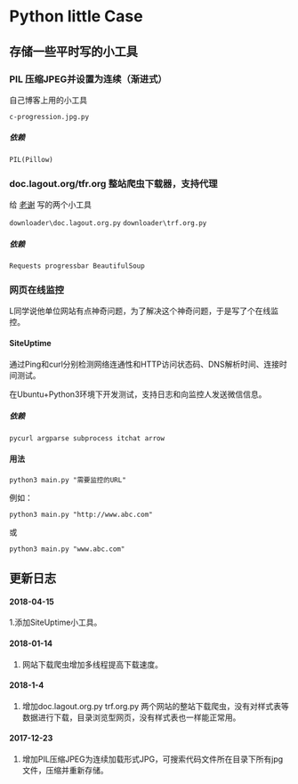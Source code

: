 # Python little Case

## 存储一些平时写的小工具

### PIL 压缩JPEG并设置为连续（渐进式）

自己博客上用的小工具

`c-progression.jpg.py`

##### 依赖

`PIL(Pillow)`


### doc.lagout.org/tfr.org 整站爬虫下载器，支持代理

给 [老谢](https://www.xj123.info) 写的两个小工具

`downloader\doc.lagout.org.py`
`downloader\trf.org.py`

##### 依赖

`Requests progressbar BeautifulSoup`


### 网页在线监控

L同学说他单位网站有点神奇问题，为了解决这个神奇问题，于是写了个在线监控。
#### SiteUptime

通过Ping和curl分别检测网络连通性和HTTP访问状态码、DNS解析时间、连接时间测试。

在Ubuntu+Python3环境下开发测试，支持日志和向监控人发送微信信息。

##### 依赖

`pycurl argparse subprocess itchat arrow`

#### 用法

`python3 main.py "需要监控的URL"`

例如：

`python3 main.py "http://www.abc.com"` 

或

`python3 main.py "www.abc.com"`

## 更新日志

#### 2018-04-15

1.添加SiteUptime小工具。
#### 2018-01-14

1. 网站下载爬虫增加多线程提高下载速度。

#### 2018-1-4
1. 增加doc.lagout.org.py trf.org.py 两个网站的整站下载爬虫，没有对样式表等数据进行下载，目录浏览型网页，没有样式表也一样能正常用。

#### 2017-12-23
1.  增加PIL压缩JPEG为连续加载形式JPG，可搜索代码文件所在目录下所有jpg文件，压缩并重新存储。